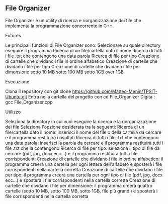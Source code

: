 ## File Organizer


File Organizer è un'utility di ricerca e riorganizzazione dei file che implementa la programmazione concorrente in C++. 


Futures

Le principali funzioni di File Organizer sono:
Selezionare su quale directory eseguire il programma
Ricerca di un file/cartella dato il nome
Ricerca di tutti i file .txt che contengono una data parola
Ricerca di file per tipo
Creazione di cartelle che dividano i file in ordine alfabetico 
Creazione di cartelle che dividano i file per tipo 
Creazione di cartelle che dividano i file per dimensione 
sotto 10 MB
sotto 100 MB
sotto 1GB 
over 1GB


Esecuzione

Clona il repository con git clone https://github.com/Matteo-Menin/TPSIT-Ubuntu.git
Entra nella cartella del progetto con cd File_Organizer
Digita : gcc File_Organizer.cpp


Utilizzo

Seleziona la directory in cui vuoi eseguire la ricerca e la riorganizzazione dei file
Seleziona l'opzione desiderata tra le seguenti:
Ricerca di un file/cartella dato il nome: inserisci il nome del file o della cartella da cercare e il programma restituirà i risultati
Ricerca di tutti i file .txt che contengono una data parola: inserisci la parola da cercare e il programma restituirà tutti i file .txt che la contengono
Ricerca di file per tipo: seleziona il tipo di file da cercare (pdf, jpg, docx ecc...) e il programma restituirà tutti i file corrispondenti
Creazione di cartelle che dividano i file in ordine alfabetico: il programma creerà una cartella per ogni lettera dell'alfabeto e sposterà i file corrispondenti nella cartella corretta
Creazione di cartelle che dividano i file per tipo: il programma creerà una cartella per ogni tipo di file (pdf, jpg, docx ecc...) e sposterà i file corrispondenti nella cartella corretta
Creazione di cartelle che dividano i file per dimensione: il programma creerà quattro cartelle (sotto 10 MB, sotto 100 MB, sotto 1GB, file più grandi) e sposterà i file corrispondenti nella cartella corretta

